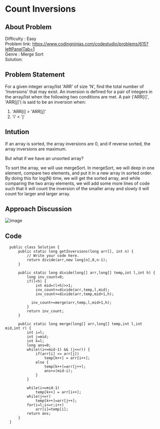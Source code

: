 <h1>Count Inversions</h1>

## About Problem 
  Difficulty : Easy<br/>
  Problem link: https://www.codingninjas.com/codestudio/problems/615?leftPanelTab=1<br/>
  Genre : Merge Sort  <br/>
  Solution: 
  
## Problem Statement
For a given integer array/list 'ARR' of size 'N', find the total number of 'Inversions' that may exist.
An inversion is defined for a pair of integers in the array/list when the following two conditions are met.
A pair ('ARR[i]', 'ARR[j]') is said to be an inversion when:

1. 'ARR[i] > 'ARR[j]' 
2. 'i' < 'j'

## Intution 
If an array is sorted, the array inversions are 0, and if reverse sorted, the array inversions are maximum.

But what if we have an unsorted array?

To sort the array, we will use mergeSort. In mergeSort, we will deep in one element, compare two elements, and put it in a new array in sorted order. By doing this for log(N) time, we will get the sorted array, and while comparing the two array elements, we will add some more lines of code such that it will count the inversion of the smaller array and slowly it will count for larger and larger array.


## Approach Discussion

![image](https://user-images.githubusercontent.com/54256549/157919463-b0813ff0-71ee-4e82-8750-45abf6403f10.png)

## Code
```
  public class Solution {
      public static long getInversions(long arr[], int n) {
          // Write your code here.
          return divide(arr,new long[n],0,n-1);
      }

      public static long divide(long[] arr,long[] temp,int l,int h) {
          long inv_count=0;
          if(l<h) {
              int mid=(l+h)>>1;
              inv_count+=divide(arr,temp,l,mid);
              inv_count+=divide(arr,temp,mid+1,h);

            inv_count+=merge(arr,temp,l,mid+1,h);
          }
          return inv_count;
      }

      public static long merge(long[] arr,long[] temp,int l,int mid,int r) {
          int i=l;
          int j=mid;
          int k=l;
          long ans=0;
          while((i<=mid-1) && (j<=r)) {
              if(arr[i] <= arr[j])
                  temp[k++] = arr[i++];
              else {
                  temp[k++]=arr[j++];
                  ans+=(mid-i);
              }
          }

          while(i<=mid-1)
              temp[k++] = arr[i++];
          while(j<=r)
              temp[k++]=arr[j++];
          for(i=l;i<=r;i++)
              arr[i]=temp[i];
          return ans;
      }
  }
```
